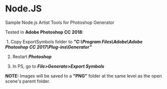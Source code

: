 # Node.JS
Sample Node.js Artist Tools for Photoshop Generator

Tested in **Adobe Photoshop CC 2018**: 

  1. Copy ExportSymbols folder to ***"C:\Program Files\Adobe\Adobe Photoshop CC 2017\Plug-ins\Generator"***
  
  2. Restart ***Photoshop***
  
  3. In PS, go to ***File>Generate>Export Symbols***

**NOTE:** Images will be saved to a **"PNG"** folder at the same level as the open scene's parent folder.
